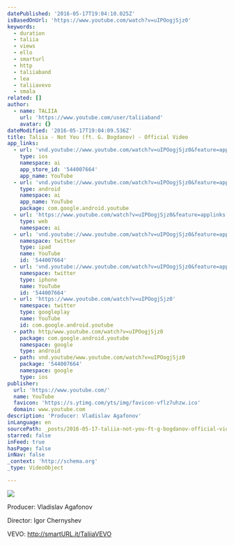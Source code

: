 ```yaml
---
datePublished: '2016-05-17T19:04:10.025Z'
isBasedOnUrl: 'https://www.youtube.com/watch?v=uIPOogjSjz0'
keywords:
  - duration
  - taliia
  - views
  - ello
  - smarturl
  - http
  - taliiaband
  - lea
  - taliiavevo
  - smala
related: []
author:
  - name: TALIIA
    url: 'https://www.youtube.com/user/taliiaband'
    avatar: {}
dateModified: '2016-05-17T19:04:09.536Z'
title: Taliia - Not You (ft. G. Bogdanov) - Official Video
app_links:
  - url: 'vnd.youtube://www.youtube.com/watch?v=uIPOogjSjz0&feature=applinks'
    type: ios
    namespace: ai
    app_store_id: '544007664'
    app_name: YouTube
  - url: 'vnd.youtube://www.youtube.com/watch?v=uIPOogjSjz0&feature=applinks'
    type: android
    namespace: ai
    app_name: YouTube
    package: com.google.android.youtube
  - url: 'https://www.youtube.com/watch?v=uIPOogjSjz0&feature=applinks'
    type: web
    namespace: ai
  - url: 'vnd.youtube://www.youtube.com/watch?v=uIPOogjSjz0&feature=applinks'
    namespace: twitter
    type: ipad
    name: YouTube
    id: '544007664'
  - url: 'vnd.youtube://www.youtube.com/watch?v=uIPOogjSjz0&feature=applinks'
    namespace: twitter
    type: iphone
    name: YouTube
    id: '544007664'
  - url: 'https://www.youtube.com/watch?v=uIPOogjSjz0'
    namespace: twitter
    type: googleplay
    name: YouTube
    id: com.google.android.youtube
  - path: http/www.youtube.com/watch?v=uIPOogjSjz0
    package: com.google.android.youtube
    namespace: google
    type: android
  - path: vnd.youtube/www.youtube.com/watch?v=uIPOogjSjz0
    package: '544007664'
    namespace: google
    type: ios
publisher:
  url: 'https://www.youtube.com/'
  name: YouTube
  favicon: 'https://s.ytimg.com/yts/img/favicon-vflz7uhzw.ico'
  domain: www.youtube.com
description: 'Producer: Vladislav Agafonov'
inLanguage: en
sourcePath: _posts/2016-05-17-taliia-not-you-ft-g-bogdanov-official-video.md
starred: false
inFeed: true
hasPage: false
inNav: false
_context: 'http://schema.org'
_type: VideoObject

---
```

![](https://the-grid-user-content.s3-us-west-2.amazonaws.com/3f9f5009-907a-43ab-87cb-82b854198aae.jpg)

Producer: Vladislav Agafonov

Director: Igor Chernyshev

VEVO: http://smartURL.it/TaliiaVEVO